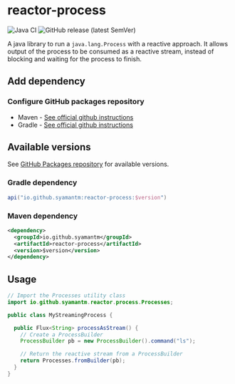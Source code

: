 # reactor-process

![Java CI](https://github.com/syamantm/reactor-process/workflows/CI%20Build/badge.svg?branch=master)
![GitHub release (latest SemVer)](https://img.shields.io/github/v/release/syamantm/reactor-process)

A java library to run a `java.lang.Process` with a reactive approach. It allows output of the process to be consumed as a reactive stream, instead of blocking and waiting for the process to finish. 

## Add dependency

### Configure GitHub packages repository
* Maven - [See official github instructions](https://help.github.com/en/packages/using-github-packages-with-your-projects-ecosystem/configuring-apache-maven-for-use-with-github-packages)
* Gradle - [See official github instructions](https://help.github.com/en/packages/using-github-packages-with-your-projects-ecosystem/configuring-gradle-for-use-with-github-packages)

## Available versions

See [GitHub Packages repository](https://github.com/syamantm/reactor-process/packages) for available versions.

### Gradle dependency
```groovy
api("io.github.syamantm:reactor-process:$version")
```

### Maven dependency
```xml
<dependency>
  <groupId>io.github.syamantm</groupId>
  <artifactId>reactor-process</artifactId>
  <version>$version</version>
</dependency>
```

## Usage

```java
// Import the Processes utility class
import io.github.syamantm.reactor.process.Processes;

public class MyStreamingProcess {

  public Flux<String> processAsStream() { 
    // Create a ProcessBuilder
    ProcessBuilder pb = new ProcessBuilder().command("ls");

    // Return the reactive stream from a ProcessBuilder
    return Processes.fromBuilder(pb);
  }
}
```
